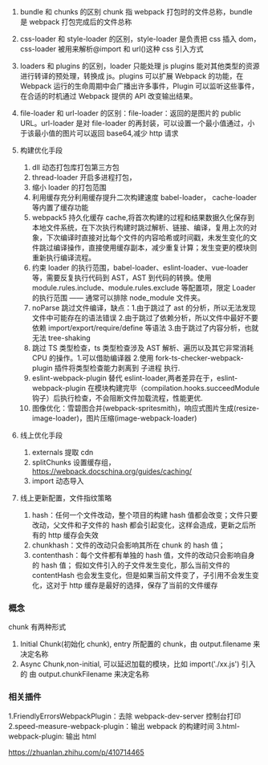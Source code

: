 <!--
 * @Author: 谢树宏
 * @Date: 2022-02-08 10:24:32
 * @LastEditors: 谢树宏 384180258@qq.com
 * @LastEditTime: 2022-08-08
 * @FilePath: /about-study/webpack.md
-->

1. bundle 和 chunks 的区别 chunk 指 webpack 打包时的文件总称，bundle 是 webpack 打包完成后的文件总称
2. css-loader 和 style-loader 的区别，style-loader 是负责把 css 插入 dom， css-loader 被用来解析@import 和 url()这种 css 引入方式
3. loaders 和 plugins 的区别，loader 只能处理 js plugins 能对其他类型的资源进行转译的预处理，转换成 js。plugins 可以扩展 Webpack 的功能，在 Webpack 运行的生命周期中会广播出许多事件，Plugin 可以监听这些事件，在合适的时机通过 Webpack 提供的 API 改变输出结果。
4. file-loader 和 url-loader 的区别：file-loader：返回的是图片的 public URL。url-loader 是对 file-loader 的再封装，可以设置一个最小值通过，小于该最小值的图片可以返回 base64,减少 http 请求

5. 构建优化手段

   1. dll 动态打包库打包第三方包
   2. thread-loader 开启多进程打包，
   3. 缩小 loader 的打包范围
   4. 利用缓存充分利用缓存提升二次构建速度 babel-loader， cache-loader 等内置了缓存功能
   5. webpack5 持久化缓存 cache,将首次构建的过程和结果数据久化保存到本地文件系统，在下次执行构建时跳过解析、链接、编译，复用上次的对象，下次编译时直接对比每个文件的内容哈希或时间戳，未发生变化的文件跳过编译操作，直接使用缓存副本，减少重复计算；发生变更的模块则重新执行编译流程。
   6. 约束 loader 的执行范围，babel-loader、eslint-loader、vue-loader 等，需要反复执行代码到 AST，AST 到代码的转换。使用 module.rules.include、module.rules.exclude 等配置项，限定 Loader 的执行范围 —— 通常可以排除 node_module 文件夹。
   7. noParse 跳过文件编译，缺点：1.由于跳过了 ast 的分析，所以无法发现文件中可能存在的语法错误 2.由于跳过了依赖分析，所以文件中最好不要依赖 import/export/require/define 等语法 3.由于跳过了内容分析，也就无法 tree-shaking
   8. 跳过 TS 类型检查，ts 类型检查涉及 AST 解析、遍历以及其它非常消耗 CPU 的操作。1.可以借助编译器 2.使用 fork-ts-checker-webpack-plugin 插件将类型检查能力剥离到 子进程 执行.
   9. eslint-webpack-plugin 替代 eslint-loader,两者差异在于，eslint-webpack-plugin 在模块构建完毕（compilation.hooks.succeedModule 钩子）后执行检查，不会阻断文件加载流程，性能更优.
   10. 图像优化：雪碧图合并(webpack-spritesmith)，响应式图片生成(resize-image-loader)，图片压缩(image-webpack-loader)

6. 线上优化手段

   1. externals 提取 cdn
   2. splitChunks 设置缓存组， https://webpack.docschina.org/guides/caching/
   3. import 动态导入

7. 线上更新配置，文件指纹策略
   1. hash：任何一个文件改动，整个项目的构建 hash 值都会改变；文件只要改动，父文件和子文件的 hash 都会引起变化，这样会造成，更新之后所有的 http 缓存会失效
   2. chunkhash：文件的改动只会影响其所在 chunk 的 hash 值；
   3. contenthash：每个文件都有单独的 hash 值，文件的改动只会影响自身的 hash 值；
      假如文件引入的子文件发生变化，那么当前文件的 contentHash 也会发生变化，但是如果当前文件变了，子引用不会发生变化，这对于 http 缓存是最好的选择，保存了当前的文件缓存

### 概念

chunk 有两种形式

1. Initial Chunk(初始化 chunk), entry 所配置的 chunk，由 output.filename 来决定名称
2. Async Chunk,non-initial, 可以延迟加载的模块，比如 import('./xx.js') 引入的 由 output.chunkFilename 来决定名称

### 相关插件

1.FriendlyErrorsWebpackPlugin：去除 webpack-dev-server 控制台打印
2.speed-measure-webpack-plugin：输出 webpack 的构建时间
3.html-webpack-plugin: 输出 html

https://zhuanlan.zhihu.com/p/410714465
